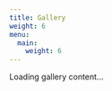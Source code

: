```yaml
---
title: Gallery
weight: 6
menu:
  main:
    weight: 6
---
```


<div id="gallery-container">
  <div class="alert alert-info text-center mb-4">
    Loading gallery content...
  </div>
</div>

<script type="text/javascript">
document.addEventListener('DOMContentLoaded', function() {
  const galleryContainer = document.getElementById('gallery-container');
  
  // Fetch gallery content from the reverse proxy
  fetch('https://madoka.brage.info/images/')
    .then(response => response.text())
    .then(html => {
      // Extract just the gallery content from the response
      const parser = new DOMParser();
      const doc = parser.parseFromString(html, 'text/html');
      
      // Get the gallery div and the CSS styles
      const gallery = doc.querySelector('.gallery');
      const styles = Array.from(doc.querySelectorAll('style')).map(style => style.textContent).join('\n');
      const scripts = Array.from(doc.querySelectorAll('script')).map(script => script.textContent).join('\n');
      
      if (gallery) {
        // Ensure all image URLs use the absolute URL with the correct host
        const images = gallery.querySelectorAll('img');
        images.forEach(img => {
          const imgSrc = img.getAttribute('src');
          // Make sure all image paths are absolute and keep the /images/ prefix
          if (imgSrc && imgSrc.startsWith('/')) {
            const fixedSrc = `https://madoka.brage.info${imgSrc}`;
            img.setAttribute('src', fixedSrc);
          }
        });
        
        // Add extracted styles to head
        const styleElement = document.createElement('style');
        styleElement.textContent = styles;
        document.head.appendChild(styleElement);
        
        // Replace the loading message with the gallery content
        galleryContainer.innerHTML = '';
        galleryContainer.appendChild(gallery);
        
        // Add the modal HTML
        const modalDiv = document.createElement('div');
        modalDiv.id = 'imageModal';
        modalDiv.className = 'modal';
        modalDiv.innerHTML = `
          <span class="close" onclick="closeModal()">&times;</span>
          <img class="modal-content" id="modalImage">
          <div id="caption" class="modal-caption"></div>
        `;
        document.body.appendChild(modalDiv);
        
        // Add the JavaScript
        const scriptElement = document.createElement('script');
        scriptElement.textContent = `
          function openModal(img) {
            const modal = document.getElementById("imageModal");
            const modalImg = document.getElementById("modalImage");
            const captionText = document.getElementById("caption");
            
            modal.style.display = "block";
            // Make sure we're using the full URL for the modal image
            modalImg.src = img.src;
            captionText.innerHTML = img.alt;
          }
          
          function closeModal() {
            document.getElementById("imageModal").style.display = "none";
          }
          
          // Close modal when clicking outside the image
          window.onclick = function(event) {
            const modal = document.getElementById("imageModal");
            if (event.target == modal) {
              closeModal();
            }
          }
          
          // Close modal with escape key
          document.addEventListener('keydown', function(event) {
            if (event.key === "Escape") {
              closeModal();
            }
          });
        `;
        document.body.appendChild(scriptElement);
      } else {
        galleryContainer.innerHTML = `
          <div class="alert alert-warning">
            <h2>Gallery Not Available</h2>
            <p>The image gallery is currently unavailable. Please check back later or contact an administrator.</p>
          </div>
        `;
      }
    })
    .catch(error => {
      console.error('Error loading gallery:', error);
      galleryContainer.innerHTML = `
        <div class="alert alert-danger">
          <h2>Error Loading Gallery</h2>
          <p>There was an error loading the gallery content. The gallery service may be offline.</p>
          <p>Error details: ${error.message}</p>
        </div>
      `;
    });
});
</script>

<!-- Additional CSS for the gallery page -->
<style>
.gallery {
  display: grid;
  grid-template-columns: repeat(3, 1fr);
  grid-gap: 20px;
  margin-top: 20px;
}

.gallery-item {
  border: 1px solid var(--border-color, #383838);
  border-radius: 5px;
  overflow: hidden;
  background-color: var(--card-bg, #2a2a2a);
  transition: transform 0.2s;
}

.gallery-item:hover {
  transform: scale(1.02);
  box-shadow: 0 4px 8px rgba(0, 0, 0, 0.3);
}

.gallery-image {
  width: 100%;
  aspect-ratio: 1;
  object-fit: cover;
  cursor: pointer;
}

.gallery-info {
  padding: 10px;
  font-size: 0.9em;
  color: var(--text-secondary, #b0b0b0);
}

/* Modal styles */
.modal {
  display: none;
  position: fixed;
  z-index: 999;
  left: 0;
  top: 0;
  width: 100%;
  height: 100%;
  background-color: rgba(0, 0, 0, 0.9);
}

.modal-content {
  margin: auto;
  display: block;
  max-width: 90%;
  max-height: 90%;
  position: absolute;
  top: 50%;
  left: 50%;
  transform: translate(-50%, -50%);
  object-fit: contain;
}

.close {
  position: absolute;
  top: 15px;
  right: 35px;
  color: #f1f1f1;
  font-size: 40px;
  font-weight: bold;
  cursor: pointer;
  z-index: 1000;
}

.modal-caption {
  margin: auto;
  display: block;
  width: 80%;
  text-align: center;
  color: #ccc;
  padding: 10px 0;
  position: absolute;
  bottom: 10px;
  left: 10%;
}

/* Responsive adjustments */
@media (max-width: 768px) {
  .gallery {
    grid-template-columns: repeat(2, 1fr);
    grid-gap: 10px;
  }
  
  .gallery-info {
    font-size: 0.8em;
  }
}

@media (max-width: 480px) {
  .gallery {
    grid-template-columns: 1fr;
  }
}
</style>